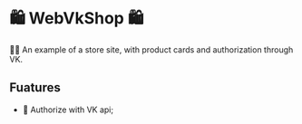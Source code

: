 # 🛍️ WebVkShop 🛍️
 😶‍🌫️ An example of a store site, with product cards and authorization through VK.
## Fuatures
- 🔧 Authorize with VK api;
